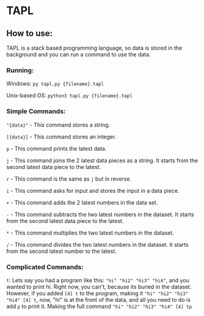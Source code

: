 # TAPL
## How to use:
TAPL is a stack based programming language, so data is stored in the background and you can run a command to use the data.
### Running:
Windows: `py tapl.py {filename}.tapl`

Unix-based OS: `python3 tapl.py {filename}.tapl`
### Simple Commands:
`"{data}"` - This command stores a string.

`[{data}]` - This command stores an integer.

`p` - This command prints the latest data.

`j` - This command joins the 2 latest data pieces as a string. It starts from the second latest data piece to the latest.

`r` - This command is the same as `j` but in reverse.

`i` - This command asks for input and stores the input in a data piece.

`+` - This command adds the 2 latest numbers in the data set.

`-` - This command subtracts the two latest numbers in the dataset. It starts from the second latest data piece to the latest.

`*` - This command multiplies the two latest numbers in the dataset.

`/` - This command divides the two latest numbers in the dataset. It starts from the second latest number to the latest.

### Complicated Commands:
`t`: Lets say you had a program like this: `"hi" "hi2" "hi3" "hi4"`, and you wanted to print hi. Right now, you can't, because its buried in the dataset. However, if you added `[4] t` to the program, making it `"hi" "hi2" "hi3" "hi4" [4] t`, now, "hi" is at the front of the data, and all you need to do is add `p` to print it. Making the full command `"hi" "hi2" "hi3" "hi4" [4] tp`


